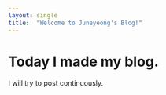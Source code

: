 ```yaml
---
layout: single
title:  "Welcome to Juneyeong's Blog!"
---
```


# Today I made my blog.

I will try to post continuously.
